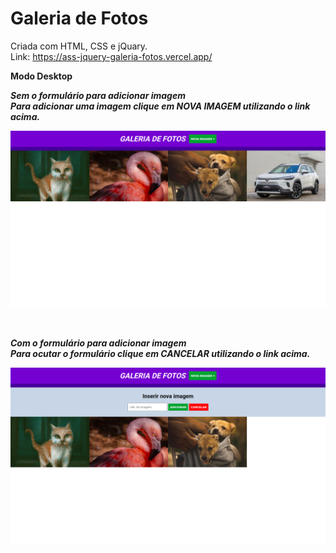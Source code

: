 # Galeria de Fotos

Criada com HTML, CSS e jQuary. <br>
Link: https://ass-jquery-galeria-fotos.vercel.app/

**Modo Desktop**

**_Sem o formulário para adicionar imagem_<br>**
**_Para adicionar uma imagem clique em NOVA IMAGEM utilizando o link acima._**

<P align="center">
<img src="./images/readme/sem-form.png">
</p>
<br/>

**_Com o formulário para adicionar imagem_<br>**
**_Para ocutar o formulário clique em CANCELAR utilizando o link acima._**

<P align="center">
<img src="./images/readme/com-form.png">
</p>
